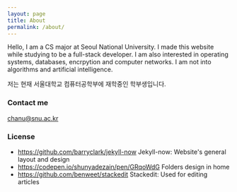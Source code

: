 ```yaml
---
layout: page
title: About
permalink: /about/
---
```


Hello, I am a CS major at Seoul National University. I made this website while studying to be a full-stack developer. I am also interested in operating systems, databases, encrpytion and computer networks. I am not into algorithms and artificial intelligence.

저는 현재 서울대학교 컴퓨터공학부에 재학중인 학부생입니다.

### Contact me

[chanu@snu.ac.kr](mailto:chanu@snu.ac.kr)

### License
* https://github.com/barryclark/jekyll-now
Jekyll-now: Website's general layout and design
* https://codepen.io/shunyadezain/pen/GRqoWdG
Folders design in home
* https://github.com/benweet/stackedit
Stackedit: Used for editing articles
<!--stackedit_data:
eyJoaXN0b3J5IjpbLTE4NzU0ODU1MDcsODgzMDY4OTE0LDEzMD
MwMzcxNjEsMTUyMjc5MTA5NywxNTA2NjQ3MzMyXX0=
-->
